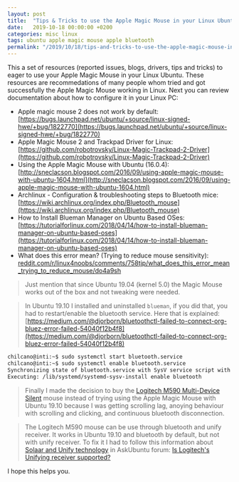 ```yaml
---
layout: post
title:  "Tips & Tricks to use the Apple Magic Mouse in your Linux Ubuntu"
date:   2019-10-18 00:00:00 +0200
categories: misc linux
tags: ubuntu apple magic mouse apple bluetooth 
permalink: "/2019/10/18/tips-and-tricks-to-use-the-apple-magic-mouse-in-your-linux-ubuntu"
---
```

This a set of resources (reported issues, blogs, drivers, tips and tricks) to eager to use your Apple Magic Mouse in your Linux Ubuntu.
These resources are recommedations of many people whom tried and got successfully the Apple Magic Mouse working in Linux. 
Next you can review documentation about how to configure it in your Linux PC:
<!-- more -->
- Apple magic mouse 2 does not work by default:  
  [https://bugs.launchpad.net/ubuntu/+source/linux-signed-hwe/+bug/1822770](https://bugs.launchpad.net/ubuntu/+source/linux-signed-hwe/+bug/1822770)
- Apple Magic Mouse 2 and Trackpad Driver for Linux:  
  [https://github.com/robotrovsky/Linux-Magic-Trackpad-2-Driver](https://github.com/robotrovsky/Linux-Magic-Trackpad-2-Driver)
- Using the Apple Magic Mouse with Ubuntu (16.0.4):  
  [http://sneclacson.blogspot.com/2016/09/using-apple-magic-mouse-with-ubuntu-1604.html](http://sneclacson.blogspot.com/2016/09/using-apple-magic-mouse-with-ubuntu-1604.html)
- Archlinux - Configuration & troubleshooting steps to Bluetooth mice:  
  [https://wiki.archlinux.org/index.php/Bluetooth_mouse](https://wiki.archlinux.org/index.php/Bluetooth_mouse)
- How to Install Blueman Manager on Ubuntu Based OSes:  
  [https://tutorialforlinux.com/2018/04/14/how-to-install-blueman-manager-on-ubuntu-based-oses](https://tutorialforlinux.com/2018/04/14/how-to-install-blueman-manager-on-ubuntu-based-oses)
- What does this error mean? (Trying to reduce mouse sensitivity):  
  [reddit.com/r/linux4noobs/comments/758tjp/what_does_this_error_mean_trying_to_reduce_mouse/do4a9sh](reddit.com/r/linux4noobs/comments/758tjp/what_does_this_error_mean_trying_to_reduce_mouse/do4a9sh)


> Just mention that since Ubuntu 19.04 (kernel 5.0) the Magic Mouse works out of the box and not tweaking were needed.

> In Ubuntu 19.10 I installed and uninstalled `blueman`, if you did that, you had to restart/enable the bluetooth service. Here that is explained: [https://medium.com/@djorborn/bluetoothctl-failed-to-connect-org-bluez-error-failed-54040f12b4f8](https://medium.com/@djorborn/bluetoothctl-failed-to-connect-org-bluez-error-failed-54040f12b4f8)

```sh
chilcano@inti:~$ sudo systemctl start bluetooth.service
chilcano@inti:~$ sudo systemctl enable bluetooth.service
Synchronizing state of bluetooth.service with SysV service script with /lib/systemd/systemd-sysv-install.
Executing: /lib/systemd/systemd-sysv-install enable bluetooth
```
> Finally I made the decision to buy the [Logitech M590 Multi-Device Silent](https://www.logitech.com/en-us/product/m590-silent-wireless-mouse) mouse instead of trying using the Apple Magic Mouse with Ubuntu 19.10 because I was getting scrolling lag, anoying behaviour with scrolling and clicking, and continuous bluetooth disconnection.

> The Logitech M590 mouse can be use through bluetooth and unify receiver. It works in Ubuntu 19.10 and bluetooth by default, but not with unify receiver. To fix it I had to follow this information about [Solaar and Unify technology](https://lekensteyn.nl/logitech-unifying.html) in AskUbuntu forum: [Is Logitech's Unifying receiver supported?](https://askubuntu.com/questions/113984/is-logitechs-unifying-receiver-supported)

I hope this helps you.